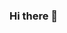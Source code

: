 ### Hi there 👋

<!--
**Sonwanseo/Sonwanseo** is a ✨ _special_ ✨ repository because its `README.md` (this file) appears on your GitHub profile.

[![Wanseo's github stats](https://github-readme-stats.vercel.app/api?username=Sonwanseo)](https://github.com/anuraghazra/github-readme-stats)
[![Anurag's github stats](https://github-readme-stats.vercel.app/api?username=Sonwanseo)](https://github.com/anuraghazra/github-readme-stats)

Here are some ideas to get you started:

- 🔭 I’m currently working on ...
- 🌱 I’m currently learning ...
- 👯 I’m looking to collaborate on ...
- 🤔 I’m looking for help with ...
- 💬 Ask me about ...
- 📫 How to reach me: ...
- 😄 Pronouns: ...
- ⚡ Fun fact: ...
-->
